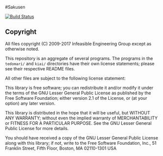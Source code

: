 #Sakusen

[![Build Status](https://travis-ci.org/PembrokeNS/sakusen.svg?branch=master)](https://travis-ci.org/PembrokeNS/sakusen)

## Copyright

All files copyright (C) 2009-2017 Infeasible Engineering Group
except as otherwise noted.

This repository is an aggregate of several programs.
The programs in the `tedomari/` and `kiai/` directories
have their own license statements; please see their
respective README files.

All other files are subject to the following license statement:

This library is free software; you can redistribute it and/or
modify it under the terms of the GNU Lesser General Public
License as published by the Free Software Foundation; either
version 2.1 of the License, or (at your option) any later version.

This library is distributed in the hope that it will be useful,
but WITHOUT ANY WARRANTY; without even the implied warranty of
MERCHANTABILITY or FITNESS FOR A PARTICULAR PURPOSE.  See the GNU
Lesser General Public License for more details.

You should have received a copy of the GNU Lesser General Public
License along with this library; if not, write to the Free Software
Foundation, Inc., 51 Franklin Street, Fifth Floor, Boston, MA  02110-1301  USA

